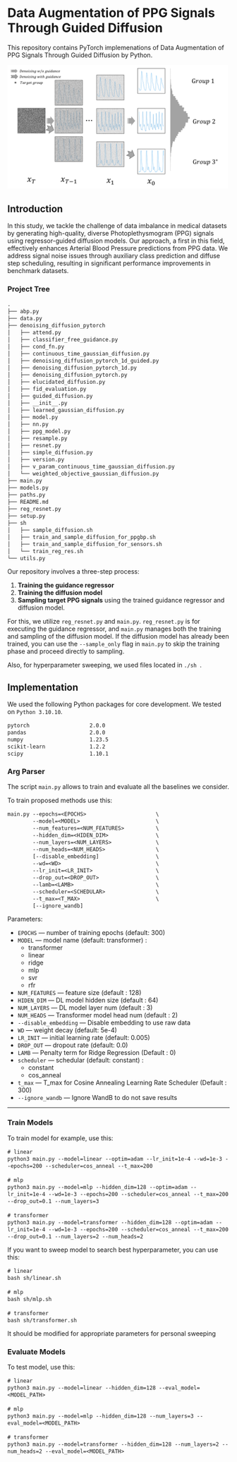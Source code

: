 # Data Augmentation of PPG Signals Through Guided Diffusion

This repository contains PyTorch implemenations of Data Augmentation of PPG Signals Through Guided Diffusion by Python.

<img src="./images/flowchart.png" width="500px"></img>

## Introduction
In this study, we tackle the challenge of data imbalance in medical datasets by generating high-quality, diverse Photoplethysmogram (PPG) signals using regressor-guided diffusion models. Our approach, a first in this field, effectively enhances Arterial Blood Pressure predictions from PPG data. We address signal noise issues through auxiliary class prediction and diffuse step scheduling, resulting in significant performance improvements in benchmark datasets.

### Project Tree
```
.
├── abp.py
├── data.py
├── denoising_diffusion_pytorch
│   ├── attend.py
│   ├── classifier_free_guidance.py
│   ├── cond_fn.py
│   ├── continuous_time_gaussian_diffusion.py
│   ├── denoising_diffusion_pytorch_1d_guided.py
│   ├── denoising_diffusion_pytorch_1d.py
│   ├── denoising_diffusion_pytorch.py
│   ├── elucidated_diffusion.py
│   ├── fid_evaluation.py
│   ├── guided_diffusion.py
│   ├── __init__.py
│   ├── learned_gaussian_diffusion.py
│   ├── model.py
│   ├── nn.py
│   ├── ppg_model.py
│   ├── resample.py
│   ├── resnet.py
│   ├── simple_diffusion.py
│   ├── version.py
│   ├── v_param_continuous_time_gaussian_diffusion.py
│   └── weighted_objective_gaussian_diffusion.py
├── main.py
├── models.py
├── paths.py
├── README.md
├── reg_resnet.py
├── setup.py
├── sh
│   ├── sample_diffusion.sh
│   ├── train_and_sample_diffusion_for_ppgbp.sh
│   ├── train_and_sample_diffusion_for_sensors.sh
│   └── train_reg_res.sh
└── utils.py
```

Our repository involves a three-step process:
1. **Training the guidance regressor**
2. **Training the diffusion model**
3. **Sampling target PPG signals** using the trained guidance regressor and diffusion model.

For this, we utilize `reg_resnet.py` and `main.py`. `reg_resnet.py` is for executing the guidance regressor, and `main.py` manages both the training and sampling of the diffusion model. If the diffusion model has already been trained, you can use the `--sample_only` flag in `main.py` to skip the training phase and proceed directly to sampling.

Also, for hyperparameter sweeping, we used files located in ```./sh ```.

## Implementation

We used the following Python packages for core development. We tested on `Python 3.10.10`.
```
pytorch                   2.0.0
pandas                    2.0.0
numpy                     1.23.5
scikit-learn              1.2.2
scipy                     1.10.1
```

### Arg Parser

The script `main.py` allows to train and evaluate all the baselines we consider.

To train proposed methods use this:
```
main.py --epochs=<EPOCHS>                      \
        --model=<MODEL>                        \
        --num_features=<NUM_FEATURES>          \
        --hidden_dim=<HIDEN_DIM>               \
        --num_layers=<NUM_LAYERS>              \
        --num_heads=<NUM_HEADS>                \
        [--disable_embedding]                  \
        --wd=<WD>                              \
        --lr_init=<LR_INIT>                    \
        --drop_out=<DROP_OUT>                  \
        --lamb=<LAMB>                          \
        --scheduler=<SCHEDULAR>                \
        --t_max=<T_MAX>                        \
        [--ignore_wandb]
```
Parameters:
* ```EPOCHS``` &mdash; number of training epochs (default: 300)
* ```MODEL``` &mdash; model name (default: transformer) :
    - transformer
    - linear
    - ridge
    - mlp
    - svr
    - rfr
* ```NUM_FEATURES``` &mdash; feature size (default : 128)
* ```HIDEN_DIM``` &mdash; DL model hidden size (default : 64)
* ```NUM_LAYERS``` &mdash; DL model layer num (default : 3)
* ```NUM_HEADS``` &mdash; Transformer model head num (default : 2)
* ```--disable_embedding``` &mdash; Disable embedding to use raw data 
* ```WD``` &mdash; weight decay (default: 5e-4)
* ```LR_INIT``` &mdash; initial learning rate (default: 0.005)
* ```DROP_OUT``` &mdash; dropout rate (default: 0.0)
* ```LAMB``` &mdash; Penalty term for Ridge Regression (Default : 0)
* ```scheduler``` &mdash; schedular (default: constant) :
    - constant
    - cos_anneal
* ```t_max``` &mdash; T_max for Cosine Annealing Learning Rate Scheduler (Default : 300)
* ```--ignore_wandb``` &mdash; Ignore WandB to do not save results

----

### Train Models

To train model for example, use this:

```
# linear
python3 main.py --model=linear --optim=adam --lr_init=1e-4 --wd=1e-3 --epochs=200 --scheduler=cos_anneal --t_max=200 

# mlp
python3 main.py --model=mlp --hidden_dim=128 --optim=adam --lr_init=1e-4 --wd=1e-3 --epochs=200 --scheduler=cos_anneal --t_max=200 --drop_out=0.1 --num_layers=3

# transformer
python3 main.py --model=transformer --hidden_dim=128 --optim=adam --lr_init=1e-4 --wd=1e-3 --epochs=200 --scheduler=cos_anneal --t_max=200 --drop_out=0.1 --num_layers=2 --num_heads=2

```

If you want to sweep model to search best hyperparameter, you can use this:

```
# linear
bash sh/linear.sh

# mlp
bash sh/mlp.sh 

# transformer
bash sh/transformer.sh

```

It should be modified for appropriate parameters for personal sweeping

### Evaluate Models

To test model, use this:
```
# linear
python3 main.py --model=linear --hidden_dim=128 --eval_model=<MODEL_PATH>

# mlp
python3 main.py --model=mlp --hidden_dim=128 --num_layers=3 --eval_model=<MODEL_PATH>

# transformer
python3 main.py --model=transformer --hidden_dim=128 --num_layers=2 --num_heads=2 --eval_model=<MODEL_PATH>
```

